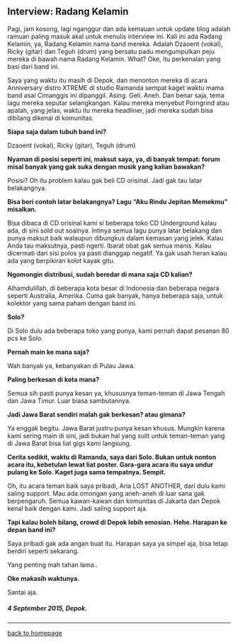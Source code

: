 ## Interview: Radang Kelamin

Pagi, jam kosong, lagi nganggur dan ada kemauan untuk update blog adalah ramuan paling masuk akal untuk menulis interview ini. Kali ini ada Radang Kelamin, ya, Radang Kelamin nama band mereka. Adalah Dzaoent (vokal), Ricky (gitar) dan Teguh (drum) yang bersatu padu mengumpulkan peju mereka di bawah nama Radang Kelamin. What? Oke, itu perkenalan yang basi dari band ini.

Saya yang waktu itu masih di Depok, dan menonton mereka di acara Anniversary distro XTREME di studio Ramanda sempat kaget waktu mama band asal Cimanggis ini dipanggil. Asing. Geli. Aneh. Dan benar saja, tema lagu mereka seputar selangkangan. Kalau mereka menyebut Porngrind atau apalah, yang jelas, waktu itu mereka headliner, jadi mereka sudah bisa dibilang dikenal di komunitas.

**Siapa saja dalam tubuh band ini?**

Dzaoent (vokal), Ricky (gitar), Teguh (drum)

**Nyaman di posisi seperti ini, maksut saya, ya, di banyak tempat: forum misal banyak yang  gak suka dengan musik yang kalian bawakan?**

Posisi? Oh itu problem kalau gak beli CD orisinal. Jadi gak tau latar belakangnya.

**Bisa beri contoh latar belakangnya? Lagu “Aku Rindu Jepitan Memekmu” misalkan.**

Bisa dibaca di CD orisinal kami si beberapa toko CD Underground kalau ada, di sini sold out soalnya. Intinya semua lagu punya latar belakang dan punya maksut baik walaupun dibungkus dalam kemasan yang jelek. Kalau Anda tau maksutnya, pasti ngerti. Ibarat obat gak semua manis. Kalau dicermati dari sisi polos ya pasti dianggap negatif. Ya gak usah heran kalau ada yang berpikiran kolot kayak gitu.

**Ngomongin distribusi, sudah beredar di mana saja CD kalian?**

Alhamdulillah, di beberapa kota besar di Indonesia dan beberapa negara seperti Australia, Amerika. Cuma gak banyak, hanya beberapa saja, untuk kolektor yang sama paham dengan band ini.

**Solo?**

Di Solo dulu ada beberapa toko yang punya, kami pernah dapat pesanan 80 pcs ke Solo.

**Pernah main ke mana saja?**

Wah banyak ya, kebanyakan di Pulau Jawa.

**Paling berkesan di kota mana?**

Semua sih pasti punya kesan ya, khususnya teman-teman di Jawa Tengah dan Jawa Timur. Luar biasa sambutannya.

**Jadi Jawa Barat sendiri malah gak berkesan? atau gimana?**

Ya enggak begitu. Jawa Barat justru punya kesan khusus. Mungkin karena kami sering main di sini, jadi bukan hal yang sulit untuk teman-teman yang di Jawa Barat bisa liat gigs kami langsung.

**Cerita sedikit, waktu di Ramanda, saya dari Solo. Bukan untuk nonton acara itu, kebetulan lewat liat poster. Gara-gara acara itu saya undur pulang ke Solo. Kaget juga sama tempatnya. Sempit.**

Oh, itu acara teman baik saya pribadi, Aria LOST ANOTHER, dari dulu kami saling support. Mau ada omongan yang aneh-aneh di luar sana gak berpengaruh. Semua kawan-kawan dan komunitas di Jakarta dan Depok kenal baik dengan kami. Jadi saling support aja.

**Tapi kalau boleh bilang, crowd di Depok lebih emosian. Hehe. Harapan ke depan band ini?**

Saya pribadi gak ada angan buat itu. Harapan saya ya simpel aja, bisa tetap berdiri seperti sekarang.

Yang penting mah tahan lama..

**Oke makasih waktunya.**

Santai aja.

##### 4 September 2015, Depok.

___

[back to homepage](https://arsarsars.github.io)
